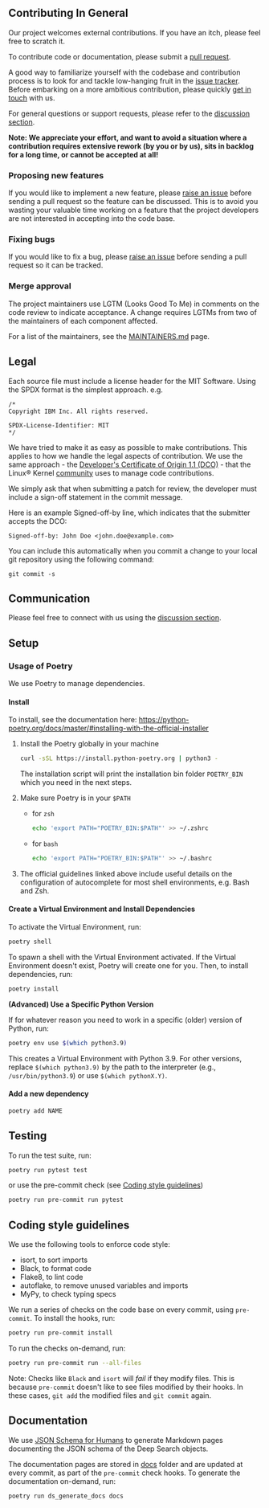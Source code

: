 ## Contributing In General

Our project welcomes external contributions. If you have an itch, please feel
free to scratch it.

To contribute code or documentation, please submit a [pull request](https://github.com/DS4SD/docling-core/pulls).

A good way to familiarize yourself with the codebase and contribution process is
to look for and tackle low-hanging fruit in the [issue tracker](https://github.com/DS4SD/docling-core/issues).
Before embarking on a more ambitious contribution, please quickly [get in touch](#communication) with us.

For general questions or support requests, please refer to the [discussion section](https://github.com/DS4SD/docling-core/discussions).

**Note: We appreciate your effort, and want to avoid a situation where a contribution
requires extensive rework (by you or by us), sits in backlog for a long time, or
cannot be accepted at all!**

### Proposing new features

If you would like to implement a new feature, please [raise an issue](https://github.com/DS4SD/docling-core/issues)
before sending a pull request so the feature can be discussed. This is to avoid
you wasting your valuable time working on a feature that the project developers
are not interested in accepting into the code base.

### Fixing bugs

If you would like to fix a bug, please [raise an issue](https://github.com/DS4SD/docling-core/issues) before sending a
pull request so it can be tracked.

### Merge approval

The project maintainers use LGTM (Looks Good To Me) in comments on the code
review to indicate acceptance. A change requires LGTMs from two of the
maintainers of each component affected.

For a list of the maintainers, see the [MAINTAINERS.md](MAINTAINERS.md) page.


## Legal

Each source file must include a license header for the MIT
Software. Using the SPDX format is the simplest approach.
e.g.

```
/*
Copyright IBM Inc. All rights reserved.

SPDX-License-Identifier: MIT
*/
```

We have tried to make it as easy as possible to make contributions. This
applies to how we handle the legal aspects of contribution. We use the
same approach - the [Developer's Certificate of Origin 1.1 (DCO)](https://github.com/hyperledger/fabric/blob/master/docs/source/DCO1.1.txt) - that the Linux® Kernel [community](https://elinux.org/Developer_Certificate_Of_Origin)
uses to manage code contributions.

We simply ask that when submitting a patch for review, the developer
must include a sign-off statement in the commit message.

Here is an example Signed-off-by line, which indicates that the
submitter accepts the DCO:

```
Signed-off-by: John Doe <john.doe@example.com>
```

You can include this automatically when you commit a change to your
local git repository using the following command:

```
git commit -s
```


## Communication

Please feel free to connect with us using the [discussion section](https://github.com/DS4SD/docling-core/discussions).


## Setup

### Usage of Poetry

We use Poetry to manage dependencies.


#### Install

To install, see the documentation here: https://python-poetry.org/docs/master/#installing-with-the-official-installer

1. Install the Poetry globally in your machine
    ```bash
    curl -sSL https://install.python-poetry.org | python3 -
    ```
    The installation script will print the installation bin folder `POETRY_BIN` which you need in the next steps.

2. Make sure Poetry is in your `$PATH`
    - for `zsh`
        ```sh
        echo 'export PATH="POETRY_BIN:$PATH"' >> ~/.zshrc
        ```
    - for `bash`
        ```sh
        echo 'export PATH="POETRY_BIN:$PATH"' >> ~/.bashrc
        ```

3. The official guidelines linked above include useful details on the configuration of autocomplete for most shell environments, e.g. Bash and Zsh.


#### Create a Virtual Environment and Install Dependencies

To activate the Virtual Environment, run:

```bash
poetry shell
```

To spawn a shell with the Virtual Environment activated. If the Virtual Environment doesn't exist, Poetry will create one for you. Then, to install dependencies, run:

```bash
poetry install
```

**(Advanced) Use a Specific Python Version**

If for whatever reason you need to work in a specific (older) version of Python, run:

```bash
poetry env use $(which python3.9)
```

This creates a Virtual Environment with Python 3.9. For other versions, replace `$(which python3.9)` by the path to the interpreter (e.g., `/usr/bin/python3.9`) or use `$(which pythonX.Y)`.


#### Add a new dependency

```bash
poetry add NAME
```


## Testing

To run the test suite, run:

```bash
poetry run pytest test
```

or use the pre-commit check (see [Coding style guidelines](#coding-style-guidelines))

```bash
poetry run pre-commit run pytest
```


## Coding style guidelines

We use the following tools to enforce code style:

- isort, to sort imports
- Black, to format code
- Flake8, to lint code
- autoflake, to remove unused variables and imports
- MyPy, to check typing specs


We run a series of checks on the code base on every commit, using `pre-commit`. To install the hooks, run:

```bash
poetry run pre-commit install
```

To run the checks on-demand, run:

```bash
poetry run pre-commit run --all-files
```

Note: Checks like `Black` and `isort` will _fail_ if they modify files. This is because `pre-commit` doesn't like to see files modified by their hooks. In these cases, `git add` the modified files and `git commit` again.


## Documentation

We use [JSON Schema for Humans](https://github.com/coveooss/json-schema-for-humans) to generate Markdown pages documenting the JSON schema of the Deep Search objects.

The documentation pages are stored in [docs](./docs/) folder and are updated at every commit, as part of the `pre-commit` check hooks.
To generate the documentation on-demand, run:

```bash
poetry run ds_generate_docs docs
```
